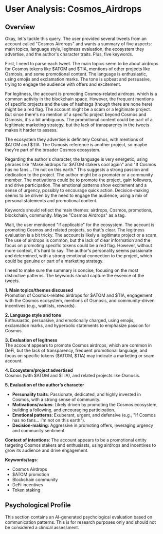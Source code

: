 # User Analysis: Cosmos_Airdrops

## Overview

<think>
Okay, let's tackle this query. The user provided several tweets from an account called "Cosmos Airdrops" and wants a summary of five aspects: main topics, language style, legitness evaluation, the ecosystem they advertise, and the author's character traits. Plus, five keywords.

First, I need to parse each tweet. The main topics seem to be about airdrops for Cosmos tokens like $ATOM and $TIA, mentions of other projects like Osmosis, and some promotional content. The language is enthusiastic, using emojis and exclamation marks. The tone is upbeat and persuasive, trying to engage the audience with offers and excitement.

For legitness, the account is promoting Cosmos-related airdrops, which is a common activity in the blockchain space. However, the frequent mentions of specific projects and the use of hashtags (though there are none here) might be a red flag. The account might be a scam or a legitimate project. But since there's no mention of a specific project beyond Cosmos and Osmosis, it's a bit ambiguous. The promotional content could be part of a legitimate marketing strategy, but the lack of transparency in the tweets makes it harder to assess.

The ecosystem they advertise is definitely Cosmos, with mentions of $ATOM and $TIA. The Osmosis reference is another project, so maybe they're part of the broader Cosmos ecosystem.

Regarding the author's character, the language is very energetic, using phrases like "Make airdrops for $ATOM stakers cool again" and "If Cosmos has no fans… I’m not on this earth." This suggests a strong passion and dedication to the project. The author might be a promoter or a community member. The motivations could be to promote the project, gain followers, and drive participation. The emotional patterns show excitement and a sense of urgency, possibly to encourage quick action. Decision-making seems to be driven by the need to engage the audience, using a mix of personal statements and promotional content.

Keywords should reflect the main themes: airdrops, Cosmos, promotions, blockchain, community. Maybe "Cosmos Airdrops" as a tag.

Wait, the user mentioned "if applicable" for the ecosystem. The account is promoting Cosmos and related projects, so that's clear. The legitness evaluation is a bit tricky. The account is likely a legitimate project or a scam. The use of airdrops is common, but the lack of clear information and the focus on promoting specific tokens could be a red flag. However, without more context, it's hard to say. The author's personality seems passionate and determined, with a strong emotional connection to the project, which could be genuine or part of a marketing strategy.

I need to make sure the summary is concise, focusing on the most distinctive patterns. The keywords should capture the essence of the tweets.
</think>

**1. Main topics/themes discussed**  
Promotion of Cosmos-related airdrops for $ATOM and $TIA, engagement with the Cosmos ecosystem, mentions of Osmosis, and community-driven incentives (e.g., waitlists, rewards).  

**2. Language style and tone**  
Enthusiastic, persuasive, and emotionally charged, using emojis, exclamation marks, and hyperbolic statements to emphasize passion for Cosmos.  

**3. Evaluation of legitness**  
The account appears to promote Cosmos airdrops, which are common in DeFi, but the lack of transparency, frequent promotional language, and focus on specific tokens ($ATOM, $TIA) may indicate a marketing or scam account.  

**4. Ecosystem/project advertised**  
Cosmos (with $ATOM and $TIA), and related projects like Osmosis.  

**5. Evaluation of the author’s character**  
- **Personality traits**: Passionate, dedicated, and highly invested in Cosmos, with a strong sense of community.  
- **Motivations/values**: Likely driven by promoting the Cosmos ecosystem, building a following, and encouraging participation.  
- **Emotional patterns**: Exuberant, urgent, and defensive (e.g., "If Cosmos has no fans… I’m not on this earth").  
- **Decision-making**: Aggressive in promoting offers, leveraging urgency and community sentiment.  

**Context of intentions**: The account appears to be a promotional entity targeting Cosmos stakers and enthusiasts, using airdrops and incentives to grow its audience and drive engagement.  

**Keywords/tags**:  
- Cosmos Airdrops  
- $ATOM promotion  
- Blockchain community  
- DeFi incentives  
- Token staking

## Psychological Profile

This section contains an AI-generated psychological evaluation based on communication patterns. This is for research purposes only and should not be considered a clinical assessment.